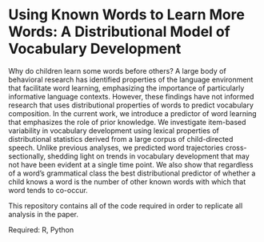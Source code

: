 
# Using Known Words to Learn More Words: A Distributional Model of Vocabulary Development
Why do children learn some words before others? A large body of behavioral research has identified properties of the language environment that facilitate word learning, emphasizing the importance of particularly informative language contexts. However, these findings have not informed research that uses distributional properties of words to predict vocabulary composition. In the current work, we introduce a predictor of word learning that emphasizes the role of prior knowledge. We investigate item-based variability in vocabulary development using lexical properties of distributional statistics derived from a large corpus of child-directed speech. Unlike previous analyses, we predicted word trajectories cross-sectionally, shedding light on trends in vocabulary development that may not have been evident at a single time point. We also show that regardless of a word’s grammatical class the best distributional predictor of whether a child knows a word is the number of other known words with which that word tends to co-occur.

This repository contains all of the code required in order to replicate all analysis in the paper.

Required:
R,
Python


